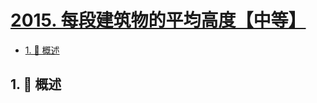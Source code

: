 # [2015. 每段建筑物的平均高度【中等】](https://github.com/Tdahuyou/TNotes.leetcode/tree/main/notes/2015.%20%E6%AF%8F%E6%AE%B5%E5%BB%BA%E7%AD%91%E7%89%A9%E7%9A%84%E5%B9%B3%E5%9D%87%E9%AB%98%E5%BA%A6%E3%80%90%E4%B8%AD%E7%AD%89%E3%80%91)

<!-- region:toc -->

- [1. 📝 概述](#1--概述)

<!-- endregion:toc -->

## 1. 📝 概述
